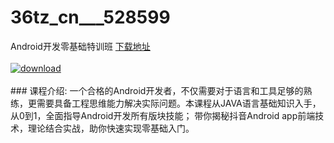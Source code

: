 # 36tz_cn___528599
Android开发零基础特训班
[下载地址](http://www.36tz.cn/article/528599 "下载地址")
<br/></br>[![download](http://36tz.cn/muke_img/2019_11_356-27-300x167.jpg "下载地址")](http://www.36tz.cn/article/528599 "下载地址")
<br/></br>### 课程介绍:
一个合格的Android开发者，不仅需要对于语言和工具足够的熟练，更需要具备工程思维能力解决实际问题。本课程从JAVA语言基础知识入手，从0到1，全面指导Android开发所有版块技能； 带你揭秘抖音Android app前端技术，理论结合实战，助你快速实现零基础入门。


